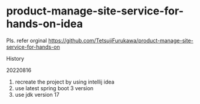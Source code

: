 # product-manage-site-service-for-hands-on-idea

Pls. refer orginal https://github.com/TetsujiFurukawa/product-manage-site-service-for-hands-on

History

20220816
1. recreate the project by using intellij idea
2. use latest spring boot 3 version
3. use jdk version 17